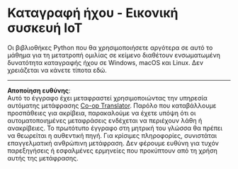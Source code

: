 <!--
CO_OP_TRANSLATOR_METADATA:
{
  "original_hash": "e4f2925acb211765889c3b51b9116ceb",
  "translation_date": "2025-08-27T20:36:56+00:00",
  "source_file": "6-consumer/lessons/1-speech-recognition/virtual-device-audio.md",
  "language_code": "el"
}
-->
# Καταγραφή ήχου - Εικονική συσκευή IoT

Οι βιβλιοθήκες Python που θα χρησιμοποιήσετε αργότερα σε αυτό το μάθημα για τη μετατροπή ομιλίας σε κείμενο διαθέτουν ενσωματωμένη δυνατότητα καταγραφής ήχου σε Windows, macOS και Linux. Δεν χρειάζεται να κάνετε τίποτα εδώ.

---

**Αποποίηση ευθύνης**:  
Αυτό το έγγραφο έχει μεταφραστεί χρησιμοποιώντας την υπηρεσία αυτόματης μετάφρασης [Co-op Translator](https://github.com/Azure/co-op-translator). Παρόλο που καταβάλλουμε προσπάθειες για ακρίβεια, παρακαλούμε να έχετε υπόψη ότι οι αυτοματοποιημένες μεταφράσεις ενδέχεται να περιέχουν λάθη ή ανακρίβειες. Το πρωτότυπο έγγραφο στη μητρική του γλώσσα θα πρέπει να θεωρείται η αυθεντική πηγή. Για κρίσιμες πληροφορίες, συνιστάται επαγγελματική ανθρώπινη μετάφραση. Δεν φέρουμε ευθύνη για τυχόν παρεξηγήσεις ή εσφαλμένες ερμηνείες που προκύπτουν από τη χρήση αυτής της μετάφρασης.